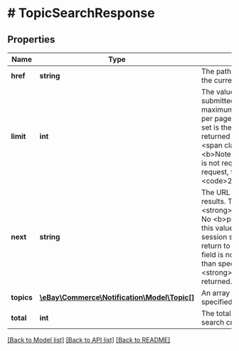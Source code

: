 # # TopicSearchResponse

## Properties

Name | Type | Description | Notes
------------ | ------------- | ------------- | -------------
**href** | **string** | The path to the call URI that produced the current page of results. | [optional]
**limit** | **int** | The value of the limit parameter submitted in the request, which is the maximum number of items to return per page, from the result set. A result set is the complete set of results returned by the method.&lt;br&gt;&lt;br&gt;&lt;span class&#x3D;\&quot;tablenote\&quot;&gt;&lt;b&gt;Note:&lt;/b&gt; Though this parameter is not required to be submitted in the request, the parameter defaults to &lt;code&gt;20&lt;/code&gt; if omitted.&lt;/span&gt; | [optional]
**next** | **string** | The URL to access the next set of results. This field includes a &lt;strong&gt;continuation_token&lt;/strong&gt;. No &lt;b&gt;prev&lt;/b&gt; field is returned, but this value is persistent during the session so that you can use it to return to the next page.&lt;br&gt;&lt;br&gt;This field is not returned if fewer records than specified by the &lt;strong&gt;limit&lt;/strong&gt; field are returned. | [optional]
**topics** | [**\eBay\Commerce\Notification\Model\Topic[]**](Topic.md) | An array of topics that match the specified criteria. | [optional]
**total** | **int** | The total number of matches for the search criteria. | [optional]

[[Back to Model list]](../../README.md#models) [[Back to API list]](../../README.md#endpoints) [[Back to README]](../../README.md)
